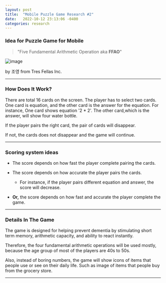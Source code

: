 ```yaml
---
layout: post
title:  "Mobile Puzzle Game Research #2"
date:   2022-10-12 23:13:06 -0400
categories: research
---
```


### Idea for Puzzle Game for Mobile

>"Five Fundamental Arithmetic Operation aka **FFAO**"

![image](/devblog/assets/grocerycalculation.png)

by 조영 from Tres Fellas Inc.

---

### How Does It Work?

There are total 16 cards on the screen. The player has to select two cards. One card is equation, and the other card is the answer for the equation. For instance, One card shows equation '2 * 2'. The other card,which is the answer, will show four water bottle.

If the player pairs the right card, the pair of cards will disappear.

If not, the cards does not disappear and the game will continue.

---

### Scoring system ideas

- The score depends on how fast the player complete pairing the cards.
- The score depends on how accurate the player pairs the cards.
  - For instance, if the player pairs different equation and answer, the score will decrease.

- **Or,** the score depends on how fast and accurate the player complete the game.

---

### Details In The Game

The game is designed for helping prevent dementia by stimulating short term memory, arithmetic capacity, and ability to react instantly.

Therefore, the four fundamental arithmetic operations will be used mostly, because the age group of most of the players are 40s to 50s.

Also, instead of boring numbers, the game will show icons of items that people use or see on their daily life.
Such as image of items that people buy from the grocery store.

---
